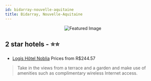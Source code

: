 ```yaml
---
id: bidarray-nouvelle-aquitaine
title: Bidarray, Nouvelle-Aquitaine
---
```


<center><img src="https://i.travelapi.com/hotels/5000000/4170000/4160100/4160077/acbeacba_z.jpg" alt="Featured Image" /></center>


##  2 star hotels - ⭐️⭐️

-    [Logis Hôtel Noblia](https://us.hurb.com/hotels/bidarray/logis-hotel-noblia-JNP-JP204902?cmp=18055) Prices from R$244.57
   > Take in the views from a terrace and a garden and make use of amenities such as complimentary wireless Internet access.
